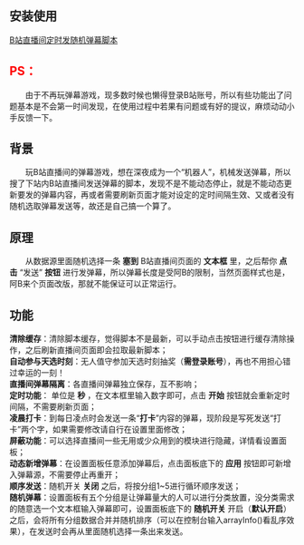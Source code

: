 ## 安装使用
[B站直播间定时发随机弹幕脚本](https://greasyfork.org/zh-CN/scripts/446725 "点击安装Tampermonkey脚本进行使用")

## <font color="#ff0000">**PS：**</font>
&emsp;&emsp;由于不再玩弹幕游戏，现多数时候也懒得登录B站账号，所以有些功能出了问题基本是不会第一时间发现，在使用过程中若果有问题或有好的提议，麻烦动动小手反馈一下。

## 背景
&emsp;&emsp;玩B站直播间的弹幕游戏，想在深夜成为一个“机器人”，机械发送弹幕，所以搜了下站内B站直播间发送弹幕的脚本，发现不是不能动态停止，就是不能动态更新要发的弹幕内容，再或者需要刷新页面才能对设定的定时间隔生效、又或者没有随机选取弹幕发送等，故还是自己搞一个算了。

## 原理
&emsp;&emsp;从数据源里面随机选择一条 **塞到** B站直播间页面的 **文本框** 里，之后帮你 **点击** “发送” **按钮** 进行发弹幕，所以弹幕长度是受阿B的限制，当然页面样式也是，阿B来个页面改版，那就不能保证可以正常运行。

## 功能
**清除缓存**：清除脚本缓存，觉得脚本不是最新，可以手动点击按钮进行缓存清除操作，之后刷新直播间页面即会拉取最新脚本；  
**自动参与天选时刻**：无人值守参加天选时刻抽奖（**需登录账号**），再也不用担心错过幸运的一刻！  
**直播间弹幕隔离**：各直播间弹幕独立保存，互不影响；  
**定时功能**： 单位是 **秒** ，在文本框里输入数字即可，点击 **开始** 按钮就会重新定时间隔，不需要刷新页面；  
**凌晨打卡**：到每日凌点时会发送一条“**打卡**”内容的弹幕，现阶段是写死发送“打卡”两个字，如果需要修改请自行在设置里面修改；  
**屏蔽功能**：可以选择直播间一些无用或少众用到的模块进行隐藏，详情看设置面板；  
**动态新增弹幕**：在设置面板任意添加弹幕后，点击面板底下的 **应用** 按钮即可新增入弹幕源，不需要停止再重开；  
**顺序发送**：随机开关 **关闭** 之后，将按分组1~5进行循环顺序发送；  
**随机弹幕**：设置面板有五个分组是让弹幕量大的人可以进行分类放置，没分类需求的随意选一个文本框输入弹幕即可，设置面板底下的 **随机开关** 开启（**默认开启**）之后，会将所有分组数据合并并随机排序（可以在控制台输入arrayInfo()看乱序效果），在发送时会再从里面随机选择一条出来发送。